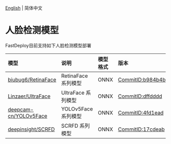 [English](README.md) | 简体中文
# 人脸检测模型

FastDeploy目前支持如下人脸检测模型部署

| 模型 | 说明 | 模型格式 | 版本 |
| :--- | :--- | :------- | :--- |
| [biubug6/RetinaFace](./retinaface) | RetinaFace 系列模型 | ONNX | [CommitID:b984b4b](https://github.com/biubug6/Pytorch_Retinaface/commit/b984b4b) |
| [Linzaer/UltraFace](./ultraface) | UltraFace 系列模型 | ONNX |[CommitID:dffdddd](https://github.com/Linzaer/Ultra-Light-Fast-Generic-Face-Detector-1MB/commit/dffdddd) |
| [deepcam-cn/YOLOv5Face](./yolov5face) | YOLOv5Face 系列模型 | ONNX | [CommitID:4fd1ead](https://github.com/deepcam-cn/yolov5-face/commit/4fd1ead) |
| [deepinsight/SCRFD](./scrfd) | SCRFD 系列模型 | ONNX | [CommitID:17cdeab](https://github.com/deepinsight/insightface/tree/17cdeab12a35efcebc2660453a8cbeae96e20950) |
